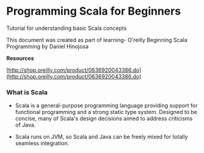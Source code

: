 # Programming Scala for Beginners

Tutorial for understanding basic Scala concepts

This document was created as part of learning- O'reilly Beginning Scala Programming by Daniel Hinojosa

**Resources**

[http://shop.oreilly.com/product/0636920043386.do](http://shop.oreilly.com/product/0636920043386.do)

### What is Scala

* Scala is a general-purpose programming language providing support for functional programming and a strong static type system. Designed to be concise, many of Scala's design decisions aimed to address criticisms of Java.

* Scala runs on JVM, so Scala and Java can be freely mixed for totally seamless integration.



